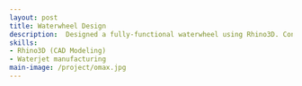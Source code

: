 ```yaml
---
layout: post
title: Waterwheel Design
description:  Designed a fully-functional waterwheel using Rhino3D. Converted 3D model into machine programs. Machined all parts from stainless steel sheets using an OMAX 80x JetMachining Center, which were later assembled by shop team. Waterwheel is currently on display in a Bass Pro Shops location.
skills: 
- Rhino3D (CAD Modeling)
- Waterjet manufacturing
main-image: /project/omax.jpg 
---
```

